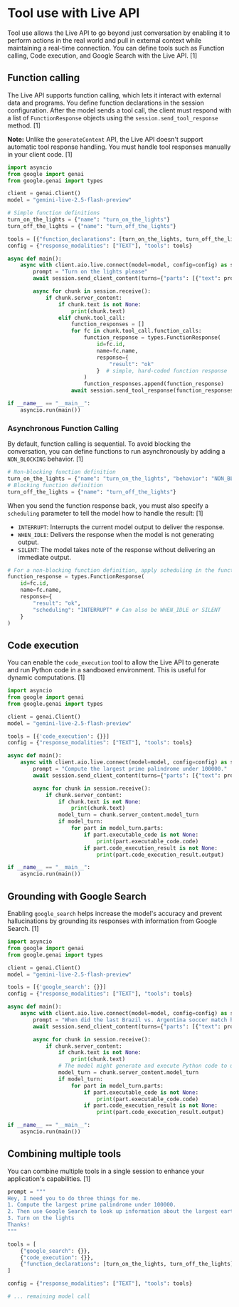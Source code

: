 # Tool use with Live API

Tool use allows the Live API to go beyond just conversation by enabling it to perform actions in the real world and pull in external context while maintaining a real-time connection. You can define tools such as Function calling, Code execution, and Google Search with the Live API. [1]

## Function calling

The Live API supports function calling, which lets it interact with external data and programs. You define function declarations in the session configuration. After the model sends a tool call, the client must respond with a list of `FunctionResponse` objects using the `session.send_tool_response` method. [1]

**Note:** Unlike the `generateContent` API, the Live API doesn't support automatic tool response handling. You must handle tool responses manually in your client code. [1]

```python
import asyncio
from google import genai
from google.genai import types

client = genai.Client()
model = "gemini-live-2.5-flash-preview"

# Simple function definitions
turn_on_the_lights = {"name": "turn_on_the_lights"}
turn_off_the_lights = {"name": "turn_off_the_lights"}

tools = [{"function_declarations": [turn_on_the_lights, turn_off_the_lights]}]
config = {"response_modalities": ["TEXT"], "tools": tools}

async def main():
    async with client.aio.live.connect(model=model, config=config) as session:
        prompt = "Turn on the lights please"
        await session.send_client_content(turns={"parts": [{"text": prompt}]})

        async for chunk in session.receive():
            if chunk.server_content:
                if chunk.text is not None:
                    print(chunk.text)
                elif chunk.tool_call:
                    function_responses = []
                    for fc in chunk.tool_call.function_calls:
                        function_response = types.FunctionResponse(
                            id=fc.id,
                            name=fc.name,
                            response={
                                "result": "ok"
                            }  # simple, hard-coded function response
                        )
                        function_responses.append(function_response)
                    await session.send_tool_response(function_responses=function_responses)

if __name__ == "__main__":
    asyncio.run(main())
```

### Asynchronous Function Calling

By default, function calling is sequential. To avoid blocking the conversation, you can define functions to run asynchronously by adding a `NON_BLOCKING` behavior. [1]

```python
# Non-blocking function definition
turn_on_the_lights = {"name": "turn_on_the_lights", "behavior": "NON_BLOCKING"}
# Blocking function definition
turn_off_the_lights = {"name": "turn_off_the_lights"}
```

When you send the function response back, you must also specify a `scheduling` parameter to tell the model how to handle the result: [1]

- `INTERRUPT`: Interrupts the current model output to deliver the response.
- `WHEN_IDLE`: Delivers the response when the model is not generating output.
- `SILENT`: The model takes note of the response without delivering an immediate output.

```python
# For a non-blocking function definition, apply scheduling in the function response:
function_response = types.FunctionResponse(
    id=fc.id,
    name=fc.name,
    response={
        "result": "ok",
        "scheduling": "INTERRUPT" # Can also be WHEN_IDLE or SILENT
    }
)
```

## Code execution

You can enable the `code_execution` tool to allow the Live API to generate and run Python code in a sandboxed environment. This is useful for dynamic computations. [1]

```python
import asyncio
from google import genai
from google.genai import types

client = genai.Client()
model = "gemini-live-2.5-flash-preview"

tools = [{'code_execution': {}}]
config = {"response_modalities": ["TEXT"], "tools": tools}

async def main():
    async with client.aio.live.connect(model=model, config=config) as session:
        prompt = "Compute the largest prime palindrome under 100000."
        await session.send_client_content(turns={"parts": [{"text": prompt}]})

        async for chunk in session.receive():
            if chunk.server_content:
                if chunk.text is not None:
                    print(chunk.text)
                model_turn = chunk.server_content.model_turn
                if model_turn:
                    for part in model_turn.parts:
                        if part.executable_code is not None:
                            print(part.executable_code.code)
                        if part.code_execution_result is not None:
                            print(part.code_execution_result.output)

if __name__ == "__main__":
    asyncio.run(main())
```

## Grounding with Google Search

Enabling `google_search` helps increase the model's accuracy and prevent hallucinations by grounding its responses with information from Google Search. [1]

```python
import asyncio
from google import genai
from google.genai import types

client = genai.Client()
model = "gemini-live-2.5-flash-preview"

tools = [{'google_search': {}}]
config = {"response_modalities": ["TEXT"], "tools": tools}

async def main():
    async with client.aio.live.connect(model=model, config=config) as session:
        prompt = "When did the last Brazil vs. Argentina soccer match happen?"
        await session.send_client_content(turns={"parts": [{"text": prompt}]})

        async for chunk in session.receive():
            if chunk.server_content:
                if chunk.text is not None:
                    print(chunk.text)
                # The model might generate and execute Python code to use Search
                model_turn = chunk.server_content.model_turn
                if model_turn:
                    for part in model_turn.parts:
                        if part.executable_code is not None:
                            print(part.executable_code.code)
                        if part.code_execution_result is not None:
                            print(part.code_execution_result.output)

if __name__ == "__main__":
    asyncio.run(main())
```

## Combining multiple tools

You can combine multiple tools in a single session to enhance your application's capabilities. [1]

```python
prompt = """
Hey, I need you to do three things for me.
1. Compute the largest prime palindrome under 100000.
2. Then use Google Search to look up information about the largest earthquake in California the week of Dec 5 2024?
3. Turn on the lights
Thanks!
"""

tools = [
    {"google_search": {}},
    {"code_execution": {}},
    {"function_declarations": [turn_on_the_lights, turn_off_the_lights]},
]

config = {"response_modalities": ["TEXT"], "tools": tools}

# ... remaining model call
```
